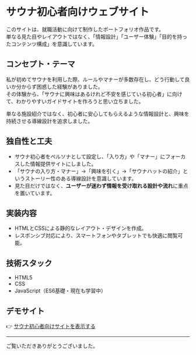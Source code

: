 # サウナ初心者向けウェブサイト

このサイトは、就職活動に向けて制作したポートフォリオ作品です。  
単なる見た目やレイアウトではなく、「情報設計」「ユーザー体験」「目的を持ったコンテンツ構成」を意識しています。

## コンセプト・テーマ

私が初めてサウナを利用した際、ルールやマナーが多数存在し、どう行動して良いか分からず困惑した経験がありました。  
その体験から、「サウナに興味はあるけれど不安を感じている初心者」に向けて、わかりやすいガイドサイトを作ろうと思い立ちました。

単なる施設紹介ではなく、初心者に安心してもらえるような情報設計と、興味を持続させる導線設計を追求しました。

## 独自性と工夫

- サウナ初心者をペルソナとして設定し、「入り方」や「マナー」にフォーカスした情報提供サイトにしました。  
- 「サウナの入り方・マナー」→「興味を引く」→「サウナハットの紹介」というストーリー性のある導線設計を意識しています。
- 見た目だけではなく、**ユーザーが迷わず情報を受け取れる設計や流れ**に重点を置いています。

## 実装内容

- HTMLとCSSによる静的なレイアウト・デザインを作成。    
- レスポンシブ対応により、スマートフォンやタブレットでも快適に閲覧可能。  

## 技術スタック

- HTML5
- CSS  
- JavaScript（ES6基礎・現在も学習中）  

## デモサイト

👉 [サウナ初心者向けサイトを表示する](https://take56789.github.io/portfolio/)

---

ご覧いただきありがとうございました。  





